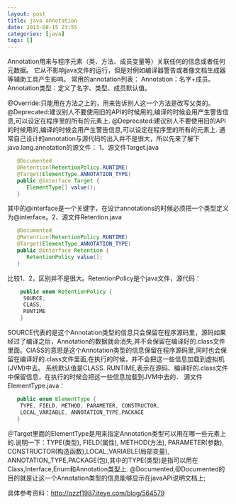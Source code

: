 ```yaml
---
layout: post
title: java annotation
date: 2013-08-15 23:55
categories: [java]
tags: []
---
```

Annotation用来与程序元素（类、方法、成员变量等）关联任何的信息或者任何元数据。
它从不影响java文件的运行，但是对例如编译器警告或者像文档生成器等辅助工具产生影响。
常用的annotation列表：
Annotation：名字+成员。
Annotation类型：定义了名字、类型、成员默认值。

@Override:只能用在方法之上的，用来告诉别人这一个方法是改写父类的。
@Deprecated:建议别人不要使用旧的API的时候用的,编译的时候会用产生警告信息,可以设定在程序里的所有的元素上.
@Deprecated:建议别人不要使用旧的API的时候用的,编译的时候会用产生警告信息,可以设定在程序里的所有的元素上.
通常自己设计的annotation与源代码的出入并不是很大，所以先来了解下java.lang.annotation的源文件：
1、源文件Target.java


```java
   @Documented
   @Retention(RetentionPolicy.RUNTIME)
   @Target(ElementType.ANNOTATION_TYPE)
   public @interface Target {
      ElementType[] value();
   }
```

其中的@interface是一个关键字，在设计annotations的时候必须把一个类型定义为@interface。2、源文件Retention.java


```java
   @Documented
   @Retention(RetentionPolicy.RUNTIME)
   @Target(ElementType.ANNOTATION_TYPE)
   public @interface Retention {
      RetentionPolicy value();
   }
```

比较1、2，区别并不是很大。RetentionPolicy是个java文件，源代码：


```java
    public enum RetentionPolicy {
     SOURCE,
     CLASS,
     RUNTIME
    }
```

SOURCE代表的是这个Annotation类型的信息只会保留在程序源码里，源码如果经过了编译之后，Annotation的数据就会消失,并不会保留在编译好的.class文件里面。ClASS的意思是这个Annotation类型的信息保留在程序源码里,同时也会保留在编译好的.class文件里面,在执行的时候，并不会把这一些信息加载到虚拟机(JVM)中去。
系统默认值是CLASS. RUNTIME,表示在源码、编译好的.class文件中保留信息，在执行的时候会把这一些信息加载到JVM中去的．
源文件ElementType.java：


```java
   public enum ElementType {
    TYPE, FIELD, METHOD, PARAMETER, CONSTRUCTOR,
    LOCAL_VARIABLE, ANNOTATION_TYPE,PACKAGE
   }
```

＠Target里面的ElementType是用来指定Annotation类型可以用在哪一些元素上的.说明一下：TYPE(类型), FIELD(属性), METHOD(方法), PARAMETER(参数), CONSTRUCTOR(构造函数),LOCAL_VARIABLE(局部变量), ANNOTATION_TYPE,PACKAGE(包),其中的TYPE(类型)是指可以用在Class,Interface,Enum和Annotation类型上.
@Documented,@Documented的目的就是让这一个Annotation类型的信息能够显示在javaAPI说明文档上;



具体参考资料：http://qzzf1987.iteye.com/blog/564579
